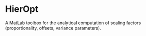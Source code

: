 # HierOpt

A MatLab toolbox for the analytical computation of scaling factors (proportionality, offsets, variance parameters).